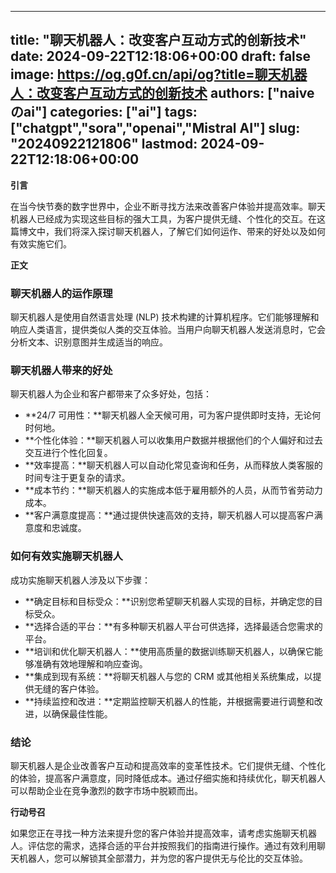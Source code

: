 
---
title: "聊天机器人：改变客户互动方式的创新技术"
date: 2024-09-22T12:18:06+00:00
draft: false
image: https://og.g0f.cn/api/og?title=聊天机器人：改变客户互动方式的创新技术
authors: ["naiveのai"]
categories: ["ai"]
tags: ["chatgpt","sora","openai","Mistral AI"]
slug: "20240922121806"
lastmod: 2024-09-22T12:18:06+00:00
---
**引言**

在当今快节奏的数字世界中，企业不断寻找方法来改善客户体验并提高效率。聊天机器人已经成为实现这些目标的强大工具，为客户提供无缝、个性化的交互。在这篇博文中，我们将深入探讨聊天机器人，了解它们如何运作、带来的好处以及如何有效实施它们。

**正文**

### 聊天机器人的运作原理

聊天机器人是使用自然语言处理 (NLP) 技术构建的计算机程序。它们能够理解和响应人类语言，提供类似人类的交互体验。当用户向聊天机器人发送消息时，它会分析文本、识别意图并生成适当的响应。

### 聊天机器人带来的好处

聊天机器人为企业和客户都带来了众多好处，包括：

- **24/7 可用性：**聊天机器人全天候可用，可为客户提供即时支持，无论何时何地。
- **个性化体验：**聊天机器人可以收集用户数据并根据他们的个人偏好和过去交互进行个性化回复。
- **效率提高：**聊天机器人可以自动化常见查询和任务，从而释放人类客服的时间专注于更复杂的请求。
- **成本节约：**聊天机器人的实施成本低于雇用额外的人员，从而节省劳动力成本。
- **客户满意度提高：**通过提供快速高效的支持，聊天机器人可以提高客户满意度和忠诚度。

### 如何有效实施聊天机器人

成功实施聊天机器人涉及以下步骤：

- **确定目标和目标受众：**识别您希望聊天机器人实现的目标，并确定您的目标受众。
- **选择合适的平台：**有多种聊天机器人平台可供选择，选择最适合您需求的平台。
- **培训和优化聊天机器人：**使用高质量的数据训练聊天机器人，以确保它能够准确有效地理解和响应查询。
- **集成到现有系统：**将聊天机器人与您的 CRM 或其他相关系统集成，以提供无缝的客户体验。
- **持续监控和改进：**定期监控聊天机器人的性能，并根据需要进行调整和改进，以确保最佳性能。

### 结论

聊天机器人是企业改善客户互动和提高效率的变革性技术。它们提供无缝、个性化的体验，提高客户满意度，同时降低成本。通过仔细实施和持续优化，聊天机器人可以帮助企业在竞争激烈的数字市场中脱颖而出。

**行动号召**

如果您正在寻找一种方法来提升您的客户体验并提高效率，请考虑实施聊天机器人。评估您的需求，选择合适的平台并按照我们的指南进行操作。通过有效利用聊天机器人，您可以解锁其全部潜力，并为您的客户提供无与伦比的交互体验。